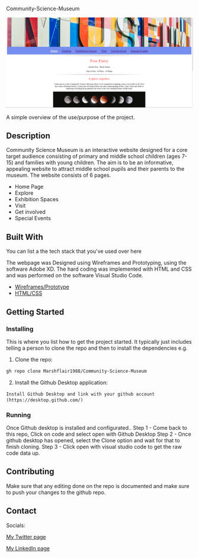 Community-Science-Museum

![image](Pictures/Homepage.png)

A simple overview of the use/purpose of the project.

## Description

Community Science Museum is an interactive website designed for a core target audience consisting of primary and middle school children (ages 7-15) and families with young children. 
The aim is to be an informative, appealing website to attract middle school pupils and their parents to the museum.
The website consists of 6 pages.

- Home Page
- Explore
- Exhibition Spaces
- Visit
- Get involved
- Special Events

## Built With

You can list a the tech stack that you've used over here

The webpage was Designed using Wireframes and Prototyping, using the software Adobe XD. 
The hard coding was implemented with HTML and CSS and was performed on the software Visual Studio Code.

- [Wireframes/Prototype](https://www.adobe.com/no/)
- [HTML/CSS](https://getbootstrap.com)

## Getting Started

### Installing

This is where you list how to get the project started. It typically just includes telling a person to clone the repo and then to install the dependencies e.g.

1. Clone the repo:

```bash
gh repo clone Marshflair1988/Community-Science-Museum
```

2. Install the Github Desktop application:

```
Install Github Desktop and link with your github account (https://desktop.github.com/)
```

### Running

Once Github desktop is installed and configurated..
Step 1 - Come back to this repo, Click on code and select open with Github Desktop
Step 2 - Once github desktop has opened, select the Clone option and wait for that to finish cloning.
Step 3 - Click open with visual studio code to get the raw code data up.


## Contributing

Make sure that any editing done on the repo is documented and make sure to push your changes to the github repo.

## Contact

Socials:

[My Twitter page](http://www.twitter.com/Only_Marsh)

[My LinkedIn page](http://www.linkedin.com/in/mwoolgar)

